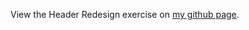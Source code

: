 View the Header Redesign exercise on <a href="http://damonsauve.github.io/index.html" target="_blank">my github page</a>.

